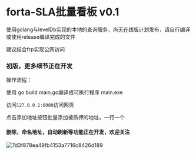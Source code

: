 # forta-SLA批量看板 v0.1


使用golang与levelDb实现的本地的查询服务，尚无在线版计划发布，请自行编译或使用release编译完成的文件

建议结合frp实现公网访问

### 初版，更多细节正在开发

操作流程：

使用 go build main.go编译成可执行程序 main.exe

访问```127.0.0.1:8080```访问网页

点击添加地址按钮批量添加被质押的地址，一行一个

####  删除，命名地址，自动刷新等功能正在开发，欢迎关注

![7d3f878ea49fb4153a7716c8426d189](https://user-images.githubusercontent.com/95566315/188309527-3d502fc8-0c1c-4911-98fd-f544d573ac3b.jpg)

